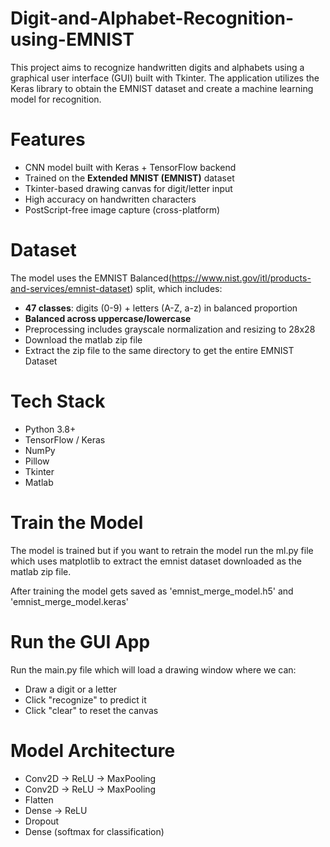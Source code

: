 # Digit-and-Alphabet-Recognition-using-EMNIST
This project aims to recognize handwritten digits and alphabets using a graphical user interface (GUI) built with Tkinter. The application utilizes the Keras library to obtain the EMNIST dataset and create a machine learning model for recognition.

# Features
 - CNN model built with Keras + TensorFlow backend
 - Trained on the **Extended MNIST (EMNIST)** dataset
 - Tkinter-based drawing canvas for digit/letter input
 - High accuracy on handwritten characters
 - PostScript-free image capture (cross-platform)

# Dataset
The model uses the EMNIST Balanced(https://www.nist.gov/itl/products-and-services/emnist-dataset) split, which includes:
 - **47 classes**: digits (0-9) + letters (A-Z, a-z) in balanced proportion
 - **Balanced across uppercase/lowercase**
 - Preprocessing includes grayscale normalization and resizing to 28x28
 - Download the matlab zip file
 - Extract the zip file to the same directory to get the entire EMNIST Dataset

# Tech Stack

 - Python 3.8+
 - TensorFlow / Keras
 - NumPy
 - Pillow
 - Tkinter
 - Matlab

# Train the Model
The model is trained but if you want to retrain the model run the ml.py file which uses matplotlib to extract the emnist dataset downloaded as the matlab zip file.

After training the model gets saved as 'emnist_merge_model.h5' and 'emnist_merge_model.keras'

# Run the GUI App
Run the main.py file which will load a drawing window where we can:
 - Draw a digit or a letter
 - Click "recognize" to predict it
 - Click "clear" to reset the canvas

# Model Architecture
 - Conv2D → ReLU → MaxPooling
 - Conv2D → ReLU → MaxPooling
 - Flatten
 - Dense → ReLU
 - Dropout
 - Dense (softmax for classification)
